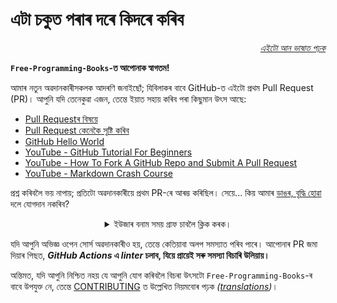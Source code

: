 # এটা চকুত পৰাৰ দৰে কিদৰে কৰিব

<div align="right" markdown="1">

*[এইটো আন ভাষাত পঢ়ক](README.md#translations)*

</div>

**`Free-Programming-Books`-ত আপোনাক স্বাগতম!**

আমাৰ নতুন অৱদানকাৰীসকলক আদৰণি জনাইছোঁ; যিবিলাকৰ বাবে GitHub-ত এইটো প্ৰথম Pull Request (PR)। আপুনি যদি তেনেকুৱা এজন, তেন্তে ইয়াত সহায় কৰিব পৰা কিছুমান উৎস আছে:

* [Pull Requestৰ বিষয়ে](https://docs.github.com/en/pull-requests/collaborating-with-pull-requests/proposing-changes-to-your-work-with-pull-requests/about-pull-requests)
* [Pull Request কেনেকৈ সৃষ্টি কৰিব](https://docs.github.com/en/pull-requests/collaborating-with-pull-requests/proposing-changes-to-your-work-with-pull-requests/creating-a-pull-request)
* [GitHub Hello World](https://docs.github.com/en/get-started/quickstart/hello-world)
* [YouTube - GitHub Tutorial For Beginners](https://www.youtube.com/watch?v=0fKg7e37bQE)
* [YouTube - How To Fork A GitHub Repo and Submit A Pull Request](https://www.youtube.com/watch?v=G1I3HF4YWEw)
* [YouTube - Markdown Crash Course](https://www.youtube.com/watch?v=HUBNt18RFbo)

প্ৰশ্ন কৰিবলৈ ভয় নাপায়; প্ৰতিটো অৱদানকাৰীয়ে প্ৰথম PR-ৰে আৰম্ভ কৰিছিল। সেয়ে... কিয় আমাৰ [ডাঙৰ, বৃদ্ধি হোৱা](https://www.apiseven.com/en/contributor-graph?chart=contributorOverTime&repo=ebo...) দলে যোগদান নকৰিব?

<details align="center" markdown="1">
<summary>ইউজাৰ বনাম সময় গ্ৰাফ চাবলৈ ক্লিক কৰক।</summary>

[![EbookFoundation/free-programming-books's Contributor over time Graph](https://contributor-overtime-api.apiseven.com/contributors-svg?chart=contributorOverTime&repo=ebookfoundation/free-programm...)]

[![EbookFoundation/free-programming-books's Monthly Active Contributors graph](https://contributor-overtime-api.apiseven.com/contributors-svg?chart=contributorMonthlyActivity&repo=ebookfoundation/...)]

</details>

যদি আপুনি অভিজ্ঞ ওপেন সোর্স অৱদানকাৰীও হয়, তেন্তে কেতিয়াবা অলপ সমস্যাত পৰিব পাৰে। আপোনাৰ PR জমা দিয়াৰ পিছত, ***GitHub Actions* এ *linter* চলাব, যিয়ে প্রায়েই সৰু সমস্যা বিচাৰি উলিয়ায়।**

অন্তিমত, যদি আপুনি নিশ্চিত নহয় যে আপুনি যোগ কৰিবলৈ বিচৰা উৎসটো `Free-Programming-Books`-ৰ বাবে উপযুক্ত নে, তেন্তে [CONTRIBUTING](CONTRIBUTING.md) ত উল্লেখিত নিয়মবোৰ পঢ়ক *([translations](README.md#translations))*।
